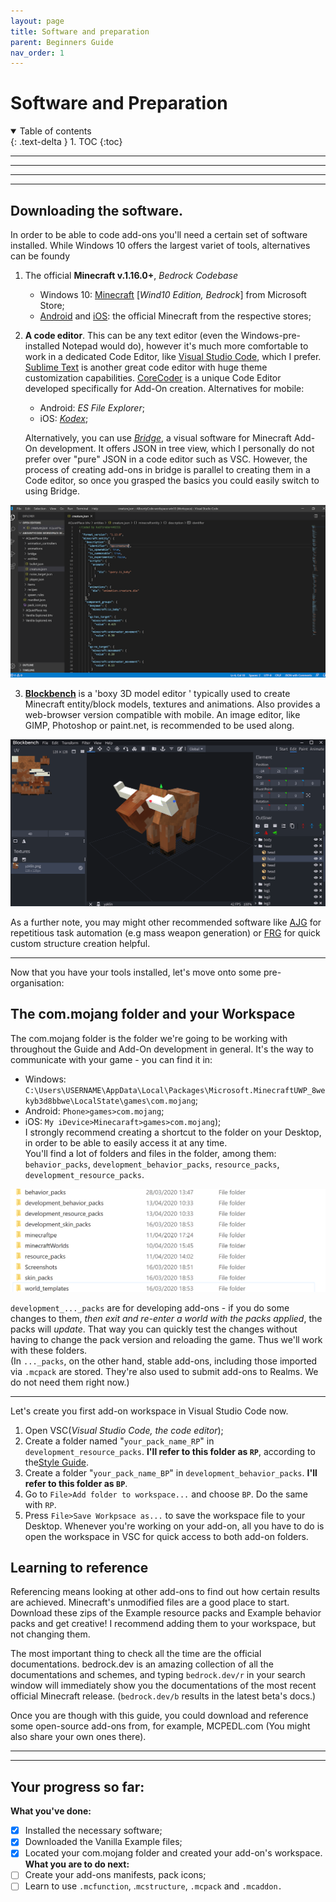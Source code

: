 ```yaml
---
layout: page
title: Software and preparation
parent: Beginners Guide
nav_order: 1
---
```


# Software and Preparation

<details id="toc" open markdown="block">
  <summary>
    Table of contents
  </summary>
  {: .text-delta }
1. TOC
{:toc}
</details>

___
___
<!-- #### **You will:**  -->

<!-- - [Tools and software](#downloading-the-software);
- [com.mojang folder](#the-com.mojang-folder-and-your-workspace);
- [Referencing](learning-to-reference). -->

___
___

## Downloading the software.

In order to be able to code add-ons you'll need a certain set of software installed. While Windows 10 offers the largest variet of tools, alternatives can be foundy

 1. The official **Minecraft v.1.16.0+**, _Bedrock Codebase_
    - Windows 10: [Minecraft](https://www.microsoft.com/en-us/p/minecraft-for-windows-10/9nblggh2jhxj?activetab=pivot:overviewtab) [_Wind10 Edition, Bedrock_] from Microsoft Store;
    - [Android](https://play.google.com/store/apps/details?id=com.mojang.minecraftpe&hl=en) and [iOS](https://apps.apple.com/us/app/minecraft/id479516143): the official Minecraft from the respective stores;

1. **A code editor**. This can be any text editor (even the Windows-pre-installed Notepad would do), however it's much more comfortable to work in a dedicated Code Editor, like [Visual Studio Code](https://code.visualstudio.com/), which I prefer. [Sublime Text](https://www.sublimetext.com/) is another great code editor with huge theme customization capabilities. [CoreCoder](https://hanprog.itch.io/core-coder) is a unique Code Editor developed specifically for Add-On creation.   Alternatives for mobile:
   - Android: _ES File Explorer_;
   - iOS: [_Kodex_](https://apps.apple.com/us/app/kodex/id1038574481);  

   Alternatively, you can use [_Bridge_](https://github.com/bridge-core/bridge.), a visual software for Minecraft Add-On development. It offers JSON in tree view, which I personally do not prefer over "pure" JSON in a code editor such as VSC. However, the process of creating add-ons in bridge is parallel to creating them in a Code editor, so once you grasped the basics you could easily switch to using Bridge.

![VSC Workspace](/assets/guide/vsc_workspace.png)

3. [**Blockbench**](https://blockbench.net/) is a 'boxy 3D model editor ' typically used to create Minecraft entity/block models, textures and animations. Also provides a web-browser version compatible with mobile.  An image editor, like GIMP, Photoshop or paint.net, is recommended to be used along.

![Blockbench Workspace](/assets/guide/blockbench_workspace.png)



As a further note, you may might other recommended software like [AJG](https://kaifireborn.itch.io/add-on-json-generator) for repetitious task automation (e.g mass weapon generation) or [FRG](https://machine-builder.itch.io/frg-v2) for quick custom structure creation helpful.

___

   Now that you have your tools installed, let's move onto some pre-organisation:

## The com.mojang folder and your Workspace
The com.mojang folder is the folder we're going to be working with throughout the Guide and Add-On development in general. It's the way to communicate with your game - you can find it in: 
 - Windows: `C:\Users\USERNAME\AppData\Local\Packages\Microsoft.MinecraftUWP_8wekyb3d8bbwe\LocalState\games\com.mojang`;
- Android: `Phone>games>com.mojang`;
- iOS: `My iDevice>Minecaraft>games>com.mojang`);  
 I strongly recommend creating a shortcut to the folder on your Desktop, in order to be able to easily access it at any time.  
   You'll find a lot of folders and files in the folder, among them: `behavior_packs`, `development_behavior_packs`, `resource_packs`, `development_resource_packs`.

![com.mojang folder](/assets/guide/com_mojang_folder.png)


 `development_..._packs` are for developing add-ons -  if you do some changes to them, _then exit and re-enter a world with the packs applied_, the packs will _update_. That way you can quickly test the changes without having to change the pack version and reloading the game. Thus we'll work with these folders.  
 (In `..._packs`, on the other hand, stable add-ons, including those imported via `.mcpack` are stored. They're also used to submit add-ons to Realms. We do not need them right now.)  




____
Let's create you first add-on workspace in Visual Studio Code now.
1. Open VSC(*Visual Studio Code, the code editor*);
1. Create a folder named "`your_pack_name_RP`" in `development_resource_packs`. **I'll refer to this folder as `RP`**, according to the[Style Guide](https://wiki.bedrock.dev/knowledge/style-guide.html).
1. Create a folder "`your_pack_name_BP`" in `development_behavior_packs`. **I'll refer to this folder as `BP`**.
1. Go to `File>Add folder to workspace...`  and choose `BP`. Do the same with `RP`.
1. Press `File>Save Workpsace as...` to save the workspace file to your Desktop. Whenever you're working on your add-on, all you have to do is open the workspace in VSC for quick access to both add-on folders.

## Learning to reference
 Referencing means looking at other add-ons to find out how certain results are achieved. Minecraft's unmodified files are a good place to start. Download these zips of the Example resource packs and Example behavior packs and get creative! I recommend adding them to your workspace, but not changing them.

The most important thing to check all the time are the official documentations. bedrock.dev is an amazing collection of all  the documentations and schemes, and typing `bedrock.dev/r` in your search window will immediately show you the documentations of the most recent official Minecraft release. (`bedrock.dev/b` results in the latest beta's docs.)

 Once you are though with this guide, you could download and reference some open-source add-ons from, for example, MCPEDL.com (You might also share your own ones there).


___
___

## Your progress so far:
**What you've done:**

- [x] Installed the necessary software;
- [x] Downloaded the Vanilla Example files;
- [x] Located your com.mojang folder and created your add-on's workspace.
**What you are to do next:**
- [ ] Create your add-ons manifests, pack icons;
- [ ] Learn to use `.mcfunction`, .`mcstructure`, `.mcpack` and `.mcaddon.`

